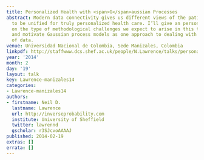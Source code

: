 ```yaml
---
title: Personalized Health with <span>G</span>aussian Processes
abstract: Modern data connectivity gives us different views of the patient which need
  to be unified for truly personalized health care. I’ll give an personal perspective
  on the type of methodological challenges we expect to arise in this this domain
  and motivate Gaussian process models as one approach to dealing with the explosion
  of data.
venue: Universidad Nacional de Colombia, Sede Manizales, Colombia
linkpdf: http://staffwww.dcs.shef.ac.uk/people/N.Lawrence/talks/personalized_health_manizales14.pdf
year: '2014'
month: 2
day: '19'
layout: talk
key: Lawrence-manizales14
categories:
- Lawrence-manizales14
authors:
- firstname: Neil D.
  lastname: Lawrence
  url: http://inverseprobability.com
  institute: University of Sheffield
  twitter: lawrennd
  gscholar: r3SJcvoAAAAJ
published: 2014-02-19
extras: []
errata: []
---
```

